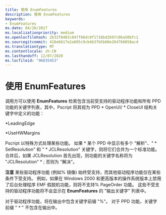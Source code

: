 ```yaml
---
title: 使用 EnumFeatures
description: 使用 EnumFeatures
keywords:
- EnumFeatures
ms.date: 04/20/2017
ms.localizationpriority: medium
ms.openlocfilehash: 2b32f8402c847f66dc9f1718bd2697c06a50bfc1
ms.sourcegitcommit: 418e6617e2a695c9cb4b37b5b60e264760858acd
ms.translationtype: MT
ms.contentlocale: zh-CN
ms.lasthandoff: 12/07/2020
ms.locfileid: "96835453"
---
```

# <a name="using-enumfeatures"></a>使用 EnumFeatures





调用方可以使用 **EnumFeatures** 检索包含当前受支持的驱动程序功能和所有 PPD 功能的关键字列表，其中，Pscript 将其视为 PPD \* OpenUI/ \* CloseUI 结构关键字中定义的功能：

\*LeadingEdge

\*UseHWMargins

Pscript 以特殊方式处理某些功能。 如果 \* 某个 PPD 中显示有多个 "解析"、" \* SetResolution" 和 " \* JCLResolution" 关键字，则将它们合并为一个标准功能。 合并后，如果 JCLResolution 首先出现，则功能的关键字名称将为 "JCLResolution" \* ; 否则为 "解决"。

**注意**   某些驱动程序功能 (例如% 镜像) 始终受支持，而其他驱动程序功能仅在某些条件下受支持。 例如，如果在 Windows 2000 和更高版本的操作系统版本上禁用了后台处理程序 EMF 假脱机功能，则将不支持% PageOrder 功能。 这些不受支持的驱动程序功能将不会显示在 **EnumFeatures** 的 "输出关键字" 列表中。

 

对于驱动程序功能，将在输出中包含关键字前缀 "%"。 对于 PPD 功能，关键字前缀 " \* " 不包含在输出中。

 

 




